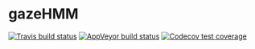 
<!-- README.md is generated from README.Rmd. Please edit that file -->

# gazeHMM

<!-- badges: start -->

[![Travis build
status](https://travis-ci.com/maltelueken/gazeHMM.svg?branch=master)](https://travis-ci.com/maltelueken/gazeHMM)
[![AppVeyor build
status](https://ci.appveyor.com/api/projects/status/github/maltelueken/gazeHMM?branch=master&svg=true)](https://ci.appveyor.com/project/maltelueken/gazeHMM)
[![Codecov test
coverage](https://codecov.io/gh/maltelueken/gazeHMM/branch/master/graph/badge.svg)](https://codecov.io/gh/maltelueken/gazeHMM?branch=master)
<!-- badges: end -->
